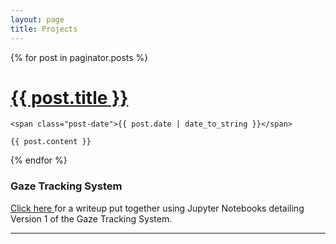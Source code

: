 ```yaml
---
layout: page
title: Projects
---
```


<div class="posts">
  {% for post in paginator.posts %}
  <div class="post">
    <h1 class="post-title">
      <a href="{{ post.url }}">
        {{ post.title }}
      </a>
    </h1>

    <span class="post-date">{{ post.date | date_to_string }}</span>

    {{ post.content }}
  </div>
  {% endfor %}
</div>

### Gaze Tracking System
<a href="https://stevebottos.github.io/jupnotes/GazeTrackerWriteup/" target="_blank">Click here </a>for a writeup put together using Jupyter Notebooks detailing Version 1 of the Gaze Tracking System. <br/>

---


